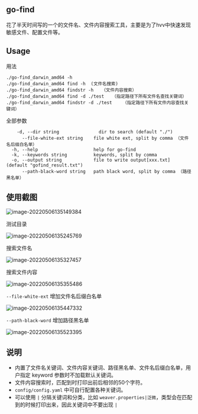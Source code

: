 ## go-find
花了半天时间写的一个的文件名、文件内容搜索工具，主要是为了hvv中快速发现敏感文件、配置文件等。
## Usage

用法

```
./go-find_darwin_amd64 -h
./go-find_darwin_amd64 find -h	(文件名搜索)
./go-find_darwin_amd64 findstr -h	（文件内容搜索）
./go-find_darwin_amd64 find -d ./test	（指定路径下所有文件名查找关键词）
./go-find_darwin_amd64 findstr -d ./test	（指定路径下所有文件内容查找关键词）
```

全部参数

```
	-d, --dir string               dir to search (default "./")
      --file-white-ext string    file white ext, split by comma （文件名后缀白名单）
  -h, --help                     help for go-find
  -k, --keywords string          keywords, split by comma
  -o, --output string            file to write output[xxx.txt] (default "gofind_result.txt")
      --path-black-word string   path black word, split by comma （路径黑名单）
```

## 使用截图

![image-20220506135149384](https://nnotes.oss-cn-hangzhou.aliyuncs.com/notes/image-20220506135149384.png)

测试目录

![image-20220506135245769](https://nnotes.oss-cn-hangzhou.aliyuncs.com/notes/image-20220506135245769.png)

搜索文件名

![image-20220506135327457](https://nnotes.oss-cn-hangzhou.aliyuncs.com/notes/image-20220506135327457.png)

搜索文件内容

![image-20220506135355486](https://nnotes.oss-cn-hangzhou.aliyuncs.com/notes/image-20220506135355486.png)

`--file-white-ext` 增加文件名后缀白名单

![image-20220506135447332](https://nnotes.oss-cn-hangzhou.aliyuncs.com/notes/image-20220506135447332.png)

`--path-black-word` 增加路径黑名单

![image-20220506135523395](https://nnotes.oss-cn-hangzhou.aliyuncs.com/notes/image-20220506135523395.png)

## 说明

- 内置了文件名关键词、文件内容关键词、路径黑名单、文件名后缀白名单，用户指定 keyword 参数时不加载默认关键词。
- 文件内容搜索时，匹配到时打印出前后相邻的50个字符。
- `config/config.yaml` 中可自行配置各种关键词。
- 可以使用 `|` 分隔关键词和分类，比如 `weaver.properties|泛微`，类型会在匹配到的时候打印出来，因此关键词中不要出现 `|`
